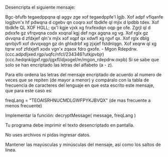 Desencripta el siguiente mensaje:

Bgc-bfufb tegaedppqna ql aggv zge xof tegaedppfe'l lgjb.
Xof adpf vflqanfe logjbvn'x hf pdwqna d cgebv qn coqro xof tbdkfe ql mjlx d lpdbb tdex. Xof tbdkfe QL XOF HGLL; qx'l kgje vjxk xg fnxfexdqn oqp ge ofe.
Zgrjl ql d pdxxfe gz vfrqvqna codx xoqnal kgj def ngx agqna xg vg.
Xof rglx gz dvvqna d zfdxjef qln'x mjlx xof xqpf qx xdwfl xg rgvf qx. Xof rglx dblg qnrbjvfl xof dvvqxqgn gz dn ghlxdrbf xg zjxjef fstdnlqgn. Xof xeqrw ql xg tqrw xof zfdxjefl xodx vgn'x zqaox fdro gxofe. - Mgon Rdepdrw.
(ccc.adpdljxed.rgp/uqfc/nfcl/234346?utkjpvbjr)
(ccc.hedqnkijgxf.rgp/ijgxfl/djxogel/m/mgon_rdepdrw.oxpb)
Si se sabe que solo se han encriptado las letras del alfabeto (a - z).

Para ello ordena las letras del mensaje encriptado de acuerdo al numero de veces que se repiten (de mayor a menor) y compáralo con la tabla de frecuencia de caracteres del lenguaje en que esta escrito este mensaje, que para este caso es:

freqLang = "TEOAISRHNUCMDLGWFPYKJBVQX" (de mas frecuente a menos frecuente)

Implementar la función: decryptMessage( message, freqLang )

Tu programa debe imprimir el texto desencriptado en pantalla.

No uses archivos ni pidas ingresar datos.

Mantener las mayúsculas y minúsculas del mensaje, así como los saltos de linea.